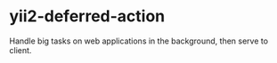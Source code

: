 yii2-deferred-action
====================

Handle big tasks on web applications in the background, then serve to client.
